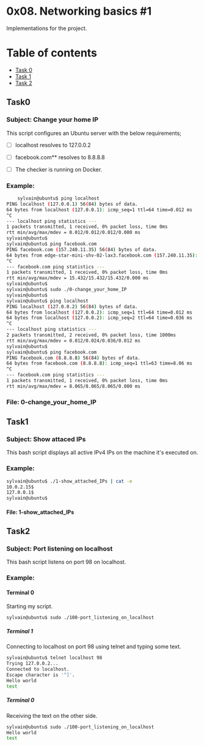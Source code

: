 # 0x08. Networking basics #1

Implementations for the project.

# Table of contents
    
- [Task 0](#Task0)
- [Task 1](#Task1)
- [Task 2](#Task2)


## Task0

### Subject: Change your home IP

This script configures an Ubuntu server with the below requirements;

- [ ] localhost resolves to 127.0.0.2

- [ ] facebook.com** resolves to 8.8.8.8

- [ ] The checker is running on Docker.
    

### Example:

```sh 
    sylvain@ubuntu$ ping localhost
PING localhost (127.0.0.1) 56(84) bytes of data.
64 bytes from localhost (127.0.0.1): icmp_seq=1 ttl=64 time=0.012 ms
^C
--- localhost ping statistics ---
1 packets transmitted, 1 received, 0% packet loss, time 0ms
rtt min/avg/max/mdev = 0.012/0.012/0.012/0.000 ms
sylvain@ubuntu$
sylvain@ubuntu$ ping facebook.com
PING facebook.com (157.240.11.35) 56(84) bytes of data.
64 bytes from edge-star-mini-shv-02-lax3.facebook.com (157.240.11.35): icmp_seq=1 ttl=63 time=15.4 ms
^C
--- facebook.com ping statistics ---
1 packets transmitted, 1 received, 0% packet loss, time 0ms
rtt min/avg/max/mdev = 15.432/15.432/15.432/0.000 ms
sylvain@ubuntu$
sylvain@ubuntu$ sudo ./0-change_your_home_IP
sylvain@ubuntu$
sylvain@ubuntu$ ping localhost
PING localhost (127.0.0.2) 56(84) bytes of data.
64 bytes from localhost (127.0.0.2): icmp_seq=1 ttl=64 time=0.012 ms
64 bytes from localhost (127.0.0.2): icmp_seq=2 ttl=64 time=0.036 ms
^C
--- localhost ping statistics ---
2 packets transmitted, 2 received, 0% packet loss, time 1000ms
rtt min/avg/max/mdev = 0.012/0.024/0.036/0.012 ms
sylvain@ubuntu$
sylvain@ubuntu$ ping facebook.com
PING facebook.com (8.8.8.8) 56(84) bytes of data.
64 bytes from facebook.com (8.8.8.8): icmp_seq=1 ttl=63 time=8.06 ms
^C
--- facebook.com ping statistics ---
1 packets transmitted, 1 received, 0% packet loss, time 0ms
rtt min/avg/max/mdev = 8.065/8.065/8.065/0.000 ms
```

### File: 0-change_your_home_IP

## Task1

### Subject: Show attaced IPs

This bash script displays all active IPv4 IPs on the machine it's executed on.

### Example:

``` sh
sylvain@ubuntu$ ./1-show_attached_IPs | cat -e
10.0.2.15$
127.0.0.1$
sylvain@ubuntu$
```
#### File: 1-show_attached_IPs

## Task2

### Subject: Port listening on localhost
This bash script listens on port 98 on localhost.

### Example:

#### Terminal 0

Starting my script.

``` sh
sylvain@ubuntu$ sudo ./100-port_listening_on_localhost
```


##### Terminal 1

Connecting to localhost on port 98 using telnet and typing some text.

``` sh
sylvain@ubuntu$ telnet localhost 98
Trying 127.0.0.2...
Connected to localhost.
Escape character is '^]'.
Hello world
test
```

##### Terminal 0

Receiving the text on the other side.

``` sh
sylvain@ubuntu$ sudo ./100-port_listening_on_localhost
Hello world
test
```

    

